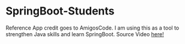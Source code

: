 # SpringBoot-Students
Reference App credit goes to AmigosCode. I am using this as a tool to strengthen Java skills and learn SpringBoot.
Source Video [here!](https://www.youtube.com/watch?v=9SGDpanrc8U)